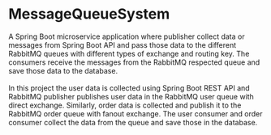 # MessageQueueSystem
A Spring Boot microservice application where publisher collect data or messages from Spring Boot API and pass those data to the different RabbitMQ queues with different types of exchange and routing key. The consumers receive the messages from the RabbitMQ respected queue and save those data to the database. </br></br>
In this project the user data is collected using Spring Boot REST API and RabbitMQ publisher publishes user data in the RabbitMQ user queue with direct exchange. Similarly, order data is collected and publish it to the RabbitMQ order queue with fanout exchange. The user consumer and order consumer collect the data from the queue and save those in the database.
